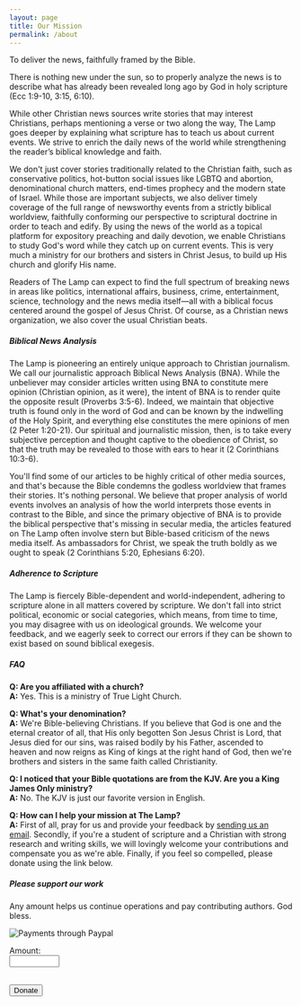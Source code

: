 ```yaml
---
layout: page
title: Our Mission
permalink: /about
---
```


<div class="row justify-content-between">
<div class="col-md-8 pr-5">
  <p>To deliver the news, faithfully framed by the Bible.</p>

  <p>
    There is nothing new under the sun, so to properly analyze the news is to describe what has already been revealed long ago by God in holy scripture (Ecc 1:9-10, 3:15, 6:10).
  </p>

  <p>
    While other Christian news sources write stories that may interest Christians, perhaps mentioning a verse or two along the way, The Lamp goes deeper by explaining what scripture has to teach us about current events. We strive to enrich the daily news of the world while strengthening the reader’s biblical knowledge and faith.
  </p>

  <p>
    We don't just cover stories traditionally related to the Christian faith, such as conservative politics, hot-button social issues like LGBTQ and abortion, denominational church matters, end-times prophecy and the modern state of Israel. While those are important subjects, we also deliver timely coverage of the full range of newsworthy events from a strictly biblical worldview, faithfully conforming our perspective to scriptural doctrine in order to teach and edify. By using the news of the world as a topical platform for expository preaching and daily devotion, we enable Christians to study God's word while they catch up on current events. This is very much a ministry for our brothers and sisters in Christ Jesus, to build up His church and glorify His name.
  </p>

  <p>
    Readers of The Lamp can expect to find the full spectrum of breaking news in areas like politics, international affairs, business, crime, entertainment, science, technology and the news media itself&mdash;all with a biblical focus centered around the gospel of Jesus Christ. Of course, as a Christian news organization, we also cover the usual Christian beats.
  </p>

  <h5>Biblical News Analysis</h5>

  <p>
    The Lamp is pioneering an entirely unique approach to Christian journalism. We call our journalistic approach Biblical News Analysis (BNA). While the unbeliever may consider articles written using BNA to constitute mere opinion (Christian opinion, as it were), the intent of BNA is to render quite the opposite result (Proverbs 3:5-6). Indeed, we maintain that objective truth is found only in the word of God and can be known by the indwelling of the Holy Spirit, and everything else constitutes the mere opinions of men (2 Peter 1:20-21). Our spiritual and journalistic mission, then, is to take every subjective perception and thought captive to the obedience of Christ, so that the truth may be revealed to those with ears to hear it (2 Corinthians 10:3-6).
  </p>

  <p>
    You'll find some of our articles to be highly critical of other media sources, and that's because the Bible condemns the godless worldview that frames their stories. It's nothing personal. We believe that proper analysis of world events involves an analysis of how the world interprets those events in contrast to the Bible, and since the primary objective of BNA is to provide the biblical perspective that's missing in secular media, the articles featured on The Lamp often involve stern but Bible-based criticism of the news media itself. As ambassadors for Christ, we speak the truth boldly as we ought to speak (2 Corinthians 5:20, Ephesians 6:20).
  </p>

  <h5>Adherence to Scripture</h5>

  <p>
    The Lamp is fiercely Bible-dependent and world-independent, adhering to scripture alone in all matters covered by scripture. We don't fall into strict political, economic or social categories, which means, from time to time, you may disagree with us on ideological grounds. We welcome your feedback, and we eagerly seek to correct our errors if they can be shown to exist based on sound biblical exegesis.
  </p>

  <h5>FAQ</h5>
  <p>
    <b>Q: Are you affiliated with a church?</b><br>
    <b>A:</b> Yes. This is a ministry of True Light Church.
  </p>
  <p>
    <b>Q: What's your denomination?</b><br>
    <b>A:</b> We're Bible-believing Christians. If you believe that God is one and the eternal creator of all, that His only begotten Son Jesus Christ is Lord, that Jesus died for our sins, was raised bodily by his Father, ascended to heaven and now reigns as King of kings at the right hand of God, then we're brothers and sisters in the same faith called Christianity.
  </p>
  <p>
    <b>Q: I noticed that your Bible quotations are from the KJV. Are you a King James Only ministry?</b><br>
    <b>A:</b> No. The KJV is just our favorite version in English.
  </p>
  <p>
    <b>Q: How can I help your mission at The Lamp?</b><br>
    <b>A:</b> First of all, pray for us and provide your feedback by <a href="mailto:{{ site.email }}">sending us an email</a>. Secondly, if you're a student of scripture and a Christian with strong research and writing skills, we will lovingly welcome your contributions and compensate you as we're able. Finally, if you feel so compelled, please donate using the link below.
  </p>
</div>

<div class="col-md-4">

<div class="sticky-top sticky-top-80">
<h5>Please support our work</h5>

<p>Any amount helps us continue operations and pay contributing authors. God bless.</p>

<img src="{{ site.baseurl }}/assets/images/paypal-badge.png" alt="Payments through Paypal"><br>

<form name="_xclick" action="https://www.paypal.com/cgi-bin/webscr" method="post">
  <input type="hidden" name="cmd" value="_xclick">
  <input type="hidden" name="currency_code" value="USD">
  <input type="hidden" name="business" value="{{ site.paypal }}">
  <input type="hidden" name="item_name" value="Donation to STEDFAST News">

  Amount:<br>
  <input type="text" name="amount" size="8"><br><br>

  <input type="submit" class="btn btn-danger" value="Donate">
</form>

</div>
</div>
</div>

